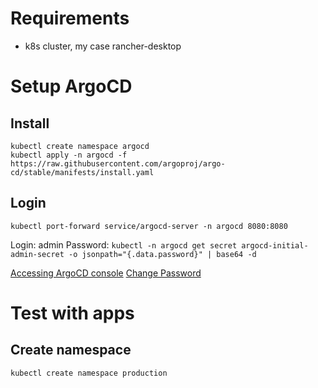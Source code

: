 # Requirements
* k8s cluster, my case rancher-desktop

# Setup ArgoCD
## Install

```
kubectl create namespace argocd
kubectl apply -n argocd -f https://raw.githubusercontent.com/argoproj/argo-cd/stable/manifests/install.yaml
```

## Login

```
kubectl port-forward service/argocd-server -n argocd 8080:8080
```

Login: admin
Password: `kubectl -n argocd get secret argocd-initial-admin-secret -o jsonpath="{.data.password}" | base64 -d`

[Accessing ArgoCD console](https://localhost:8080/)
[Change Password](https://localhost:8080/user-info)

# Test with apps

## Create namespace
```
kubectl create namespace production
```